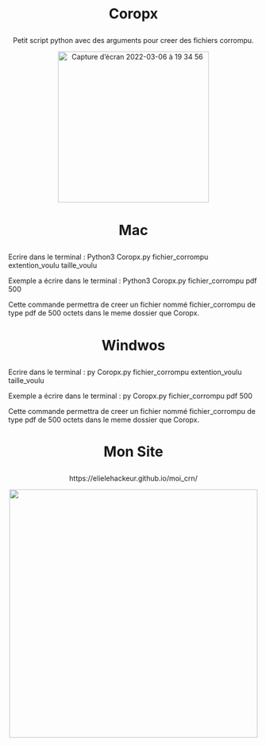 # <p align="center">Coropx</p>

<p align="center">Petit script python avec des arguments pour creer des fichiers corrompu.</p>

<p align="center"><img width="304" alt="Capture d’écran 2022-03-06 à 19 34 56" src="https://user-images.githubusercontent.com/79536652/156937156-7d0e15a2-cccb-42a2-847a-56700fdba608.png"></p>


# <p align="center">Mac</p>
Ecrire dans le terminal : Python3 Coropx.py fichier_corrompu extention_voulu taille_voulu

Exemple a écrire dans le terminal : Python3 Coropx.py fichier_corrompu pdf 500

Cette commande permettra de creer un fichier nommé fichier_corrompu de type pdf de 500 octets dans le meme dossier que Coropx.

# <p align="center">Windwos</p>
Ecrire dans le terminal : py Coropx.py fichier_corrompu extention_voulu taille_voulu

Exemple a écrire dans le terminal : py Coropx.py fichier_corrompu pdf 500

Cette commande permettra de creer un fichier nommé fichier_corrompu de type pdf de 500 octets dans le meme dossier que Coropx.

# <p align="center">Mon Site</p>

<p align="center">https://elielehackeur.github.io/moi_crn/</p>
<p align="center"><img width="500" src="https://user-images.githubusercontent.com/79536652/156938399-aad09e03-9d44-4da7-a935-75a8992d8fe5.jpeg"></p>


